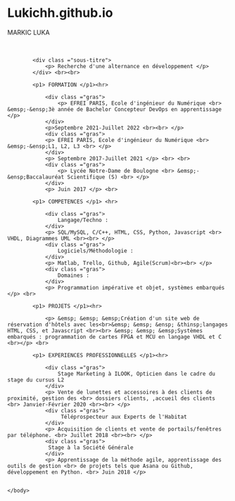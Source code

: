 # Lukichh.github.io
<!DOCTYPE html>
<html>
	<head>
		<meta charset="utf-8"/>
		<link rel="stylesheet" href="style.css">
		<title> CV Luka Markic</title>
		<link href="https://cdn.jsdelivr.net/npm/bootstrap@5.1.0/dist/css/bootstrap.min.css" rel="stylesheet" integrity="sha384-KyZXEAg3QhqLMpG8r+8fhAXLRk2vvoC2f3B09zVXn8CA5QIVfZOJ3BCsw2P0p/We" crossorigin="anonymous">
	</head>
	<body>
		<div class ="titre"> 
			<h> MARKIC LUKA </h> 
		</div> <br><br>

			<div class ="sous-titre">
				<p> Recherche d'une alternance en développement </p>
			</div> <br><br>

			<p1> FORMATION </p1><hr>

				<div class ="gras">
					<p> EFREI PARIS, Ecole d'ingénieur du Numérique <br> &emsp;-&ensp;3è année de Bachelor Concepteur DevOps en apprentissage </p> 
				</div>
				<p>Septembre 2021-Juillet 2022 <br><br> </p>
				<div class ="gras"> 
				<p> EFREI PARIS, Ecole d'ingénieur du Numérique <br>  &emsp;-&ensp;L1, L2, L3 <br> </p>
				</div>	
				<p> Septembre 2017-Juillet 2021 </p> <br> <br>
				<div class ="gras"> 
					<p> Lycée Notre-Dame de Boulogne <br> &emsp;-&ensp;Baccalauréat Scientifique (S) <br> </p>
				</div>
				<p> Juin 2017 </p> <br>

			<p1> COMPETENCES </p1> <hr>

				<div class ="gras"> 
					Langage/Techno : 
				</div>
				<p> SQL/MySQL, C/C++, HTML, CSS, Python, Javascript <br> VHDL, Diagrammes UML <br><br> </p>				
				<div class ="gras"> 
					Logiciels/Méthodologie :
				</div>
				<p> Matlab, Trello, Github, Agile(Scrum)<br><br> </p>
				<div class ="gras">
					Domaines :
				</div>
				<p> Programmation impérative et objet, systèmes embarqués </p> <br>

			<p1> PROJETS </p1><hr>

				<p> &emsp; &emsp; &emsp;Création d'un site web de réservation d'hôtels avec les<br>&emsp; &emsp; &ensp; &thinsp;langages HTML, CSS, et Javascript <br><br> &emsp; &emsp; &emsp;Systèmes embarqués : programmation de cartes FPGA et MCU en langage VHDL et C <br></p> <br>

			<p1> EXPERIENCES PROFESSIONNELLES </p1><hr>

				<div class ="gras">
					Stage Marketing à ILOOK, Opticien dans le cadre du stage du cursus L2 
				</div>
				<p> Vente de lunettes et accessoires à des clients de proximité, gestion des <br> dossiers clients, ,accueil des clients <br> Janvier-Février 2020 <br><br> </p>
				<div class ="gras"> 
					 Téléprospecteur aux Experts de l'Habitat 
				</div>
				<p> Acquisition de clients et vente de portails/fenêtres par téléphone. <br> Juillet 2018 <br><br> </p>
				<div class ="gras">
				 Stage à la Société Générale 
				</div>
				<p> Apprentissage de la méthode agile, apprentissage des outils de gestion <br> de projets tels que Asana ou Github, développement en Python. <br> Juin 2018 </p>

		
	</body>
</html>
